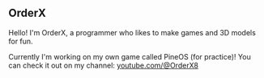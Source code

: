 ## OrderX

Hello! I'm OrderX, a programmer who likes to make games and 3D models for fun.

Currently I'm working on my own game called PineOS (for practice)! You can check it out on my channel: [youtube.com/@OrderX8](youtube.com/@OrderX8)

<!--
**OrderX8/OrderX8** is a ✨ _special_ ✨ repository because its `README.md` (this file) appears on your GitHub profile.

Here are some ideas to get you started:

- 🔭 I’m currently working on ...
- 🌱 I’m currently learning ...
- 👯 I’m looking to collaborate on ...
- 🤔 I’m looking for help with ...
- 💬 Ask me about ...
- 📫 How to reach me: ...
- 😄 Pronouns: ...
- ⚡ Fun fact: ...
-->
